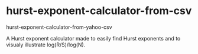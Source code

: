 # hurst-exponent-calculator-from-csv
hurst-exponent-calculator-from-yahoo-csv

A Hurst exponent calculator made to easily find Hurst exponents and to visualy illustrate log(R/S)/log(N).

